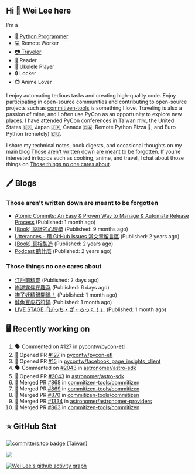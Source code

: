 ## Hi 👋 Wei Lee here

I'm a

* [🐍 Python Programmer](https://pycon-note.wei-lee.me/)
* 💻 Remote Worker
* [📷 Traveler](https://travlog.wei-lee.me/)
* 📖 Reader
* 🎵 Ukulele Player
* 🔒 Locker
* 📺 Anime Lover

I enjoy automating tedious tasks and creating high-quality code. Enjoy participating in open-source communities and contributing to open-source projects such as [commitizen-tools](https://github.com/commitizen-tools) is something I love. Traveling is also a passion of mine, and I often use PyCon as an opportunity to explore new places. I have attended PyCon conferences in Taiwan 🇹🇼, the United States 🇺🇸, Japan 🇯🇵, Canada 🇨🇦, Remote Python Pizza 🍕, and Euro Python (remotely) 🇪🇺.

I share my technical notes, book digests, and occasional thoughts on my main blog [Those aren't written down are meant to be forgotten](https://blog.wei-lee.me/). If you're interested in topics such as cooking, anime, and travel, I chat about those things on [Those things no one cares about](https://travlog.wei-lee.me/).

## 🖊️ Blogs

### Those aren't written down are meant to be forgotten

* [Atomic Commits: An Easy &amp; Proven Way to Manage &amp; Automate Release Process](https://blog.wei-lee.me/posts/tech/2023/08/atomic-commits-coscup-2023) (Published: 1 month ago)
* [[Book] 設計的心理學](https://blog.wei-lee.me/posts/book/2023/01/the-design-of-everyday-things) (Published: 9 months ago)
* [Utterances - 用 GitHub Issues 當文章留言區](https://blog.wei-lee.me/posts/tech/2022/02/use-github-issues-as-comment-system) (Published: 2 years ago)
* [[Book] 真相製造](https://blog.wei-lee.me/posts/book/2022/02/reality-is-business) (Published: 2 years ago)
* [Podcast 聽什麼](https://blog.wei-lee.me/posts/gossiping/2021/12/podcast-i-listen-to) (Published: 2 years ago)

### Those things no one cares about

* [江戶前精靈](https://travlog.wei-lee.me/posts/review/2023/09/edomae-erufu) (Published: 2 days ago)
* [岸邊露伴在羅浮](https://travlog.wei-lee.me/posts/review/2023/09/rohan-at-the-louvre) (Published: 6 days ago)
* [撫子妖精鍋開鍋！](https://travlog.wei-lee.me/posts/cook/2023/08/season-nadeshiko-pot) (Published: 1 month ago)
* [鮭魚豆皮石狩鍋](https://travlog.wei-lee.me/posts/cook/2023/08/yuru-camp-salmon-pot) (Published: 1 month ago)
* [LIVE STAGE「ぼっち・ざ・ろっく！」](https://travlog.wei-lee.me/posts/review/2023/08/btr-stage) (Published: 1 month ago)

## 🖥️ Recently working on

1. 🗣 Commented on [#127](https://github.com/pycontw/pycon-etl/issues/127) in [pycontw/pycon-etl](https://github.com/pycontw/pycon-etl)
2. 💪 Opened PR [#127](https://github.com/pycontw/pycon-etl/pull/127) in [pycontw/pycon-etl](https://github.com/pycontw/pycon-etl)
3. 💪 Opened PR [#15](https://github.com/pycontw/facebook_page_insights_client/pull/15) in [pycontw/facebook_page_insights_client](https://github.com/pycontw/facebook_page_insights_client)
4. 🗣 Commented on [#2043](https://github.com/astronomer/astro-sdk/issues/2043) in [astronomer/astro-sdk](https://github.com/astronomer/astro-sdk)
5. 💪 Opened PR [#2043](https://github.com/astronomer/astro-sdk/pull/2043) in [astronomer/astro-sdk](https://github.com/astronomer/astro-sdk)
6. 🎉 Merged PR [#868](https://github.com/commitizen-tools/commitizen/pull/868) in [commitizen-tools/commitizen](https://github.com/commitizen-tools/commitizen)
7. 🎉 Merged PR [#869](https://github.com/commitizen-tools/commitizen/pull/869) in [commitizen-tools/commitizen](https://github.com/commitizen-tools/commitizen)
8. 🎉 Merged PR [#870](https://github.com/commitizen-tools/commitizen/pull/870) in [commitizen-tools/commitizen](https://github.com/commitizen-tools/commitizen)
9. 🎉 Merged PR [#1334](https://github.com/astronomer/astronomer-providers/pull/1334) in [astronomer/astronomer-providers](https://github.com/astronomer/astronomer-providers)
10. 🎉 Merged PR [#863](https://github.com/commitizen-tools/commitizen/pull/863) in [commitizen-tools/commitizen](https://github.com/commitizen-tools/commitizen)


## ⭐ GitHub Stat

[![committers.top badge (Taiwan)](https://user-badge.committers.top/taiwan_public/Lee-W.svg)](https://user-badge.committers.top/taiwan_public/Lee-W)

[![](https://github-readme-stats.vercel.app/api?username=Lee-W&show_icons=true&hide_title=true&cache_seconds=86400)](https://github.com/anuraghazra/github-readme-stats)

[![Wei Lee's github activity graph](https://github-readme-activity-graph.vercel.app/graph?username=Lee-W&theme=dracula)](https://github.com/ashutosh00710/github-readme-activity-graph)
